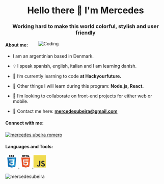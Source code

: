 <h1 align="center">Hello there 👋 I'm Mercedes</h1>
<h3 align="center">Working hard to make this world colorful, stylish and user friendly</h3>

<img align="right" alt="Coding" width="400" src="https://miro.medium.com/max/1400/1*qdAW1TjCN57h1lbuuzvchg.gif">

<h4 align="left">About me:</h4>

- I am an argentinian based in Denmark. 
- :bulb: I speak spanish, english, italian and I am learning danish.
- 🌱 I’m currently learning to code **at Hackyourfuture.**
- 💖 Other things I will learn during this program: **Node.js, React.**
- :handshake: I’m looking to collaborate on front-end projects for either web or mobile. 


- :envelope_with_arrow: Contact me here: **mercedesubeira@gmail.com**

<h4 align="left">Connect with me:</h4>
<p align="left">
<a href="https://www.linkedin.com/in/mercedes-ubeira-romero-00997b208/" target="blank"><img align="center" src="https://raw.githubusercontent.com/rahuldkjain/github-profile-readme-generator/master/src/images/icons/Social/linked-in-alt.svg" alt="mercedes ubeira romero" height="30" width="40" /></a>
</p>

<h4 align="left">Languages and Tools:</h4>
<p align="left"> <a href="https://www.w3schools.com/css/" target="_blank" rel="noreferrer"> <img src="https://raw.githubusercontent.com/devicons/devicon/master/icons/css3/css3-original-wordmark.svg" alt="css3" width="40" height="40"/> </a> <a href="https://www.w3.org/html/" target="_blank" rel="noreferrer"> <img src="https://raw.githubusercontent.com/devicons/devicon/master/icons/html5/html5-original-wordmark.svg" alt="html5" width="40" height="40"/> </a> <a href="https://developer.mozilla.org/en-US/docs/Web/JavaScript" target="_blank" rel="noreferrer"> <img src="https://raw.githubusercontent.com/devicons/devicon/master/icons/javascript/javascript-original.svg" alt="javascript" width="40" height="40"/> </a> </p>

<p><img align="center" src="https://github-readme-stats.vercel.app/api/top-langs?username=mercedesubeira&show_icons=true&locale=en&layout=compact" alt="mercedesubeira" /></p>
